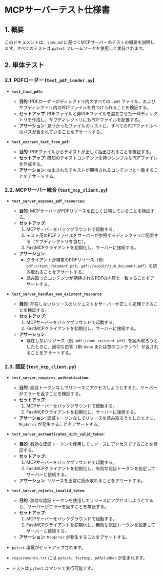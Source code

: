 # MCPサーバーテスト仕様書

## 1. 概要

このドキュメントは、`spec.md` に基づくMCPサーバーのテストの概要を説明します。すべてのテストは `pytest` フレームワークを使用して実装されます。

## 2. 単体テスト

### 2.1. PDFローダー (`test_pdf_loader.py`)

- **`test_find_pdfs`**:
  - **目的**: PDFローダーがディレクトリ内のすべての `.pdf` ファイル、およびサブディレクトリ内のPDFファイルを見つけられることを検証する。
  - **セットアップ**: PDFファイルと非PDFファイルを混在させた一時ディレクトリを作成し、サブディレクトリにもPDFファイルを配置する。
  - **アサーション**: 見つかったファイルのリストに、すべてのPDFファイルへのパスが含まれていることをアサートする。

- **`test_extract_text_from_pdf`**:
  - **目的**: PDFファイルからテキストが正しく抽出されることを検証する。
  - **セットアップ**: 既知のテキストコンテンツを持つシンプルなPDFファイルを作成する。
  - **アサーション**: 抽出されたテキストが期待されるコンテンツと一致することをアサートする。

### 2.2. MCPサーバー統合 (`test_mcp_client.py`)

- **`test_server_exposes_pdf_resources`**:
  - **目的**: MCPサーバーがPDFリソースを正しく公開していることを検証する。
  - **セットアップ**:
    1. MCPサーバーをバックグラウンドで起動する。
    2. テスト用のPDFファイルをサーバーが参照するディレクトリに配置する（サブディレクトリを含む）。
    3. FastMCPクライアントを初期化し、サーバーに接続する。
  - **アサーション**:
    - クライアントが特定のPDFリソース（例: `pdf://test_document.pdf`、`pdf://subdir/sub_document.pdf`）を読み取れることをアサートする。
    - 読み取ったコンテンツが期待されるPDFの内容と一致することをアサートする。

- **`test_server_handles_non_existent_resource`**:
  - **目的**: 存在しないリソースのリクエストをサーバーが正しく処理できることを検証する。
  - **セットアップ**:
    1. MCPサーバーをバックグラウンドで起動する。
    2. FastMCPクライアントを初期化し、サーバーに接続する。
  - **アサーション**:
    - 存在しないリソース（例: `pdf://non_existent.pdf`）を読み取ろうとしたときに、適切な応答（例: `None` または空のコンテンツ）が返されることをアサートする。

### 2.3. 認証 (`test_mcp_client.py`)

- **`test_server_requires_authentication`**:
  - **目的**: 認証トークンなしでリソースにアクセスしようとすると、サーバーがエラーを返すことを検証する。
  - **セットアップ**:
    1. MCPサーバーをバックグラウンドで起動する。
    2. FastMCPクライアントを初期化し、サーバーに接続する。
  - **アサーション**: 認証トークンなしでリソースを読み取ろうとしたときに、`McpError` が発生することをアサートする。

- **`test_server_authenticates_with_valid_token`**:
  - **目的**: 有効な認証トークンを使用してリソースにアクセスできることを検証する。
  - **セットアップ**:
    1. MCPサーバーをバックグラウンドで起動する。
    2. FastMCPクライアントを初期化し、有効な認証トークンを設定してサーバーに接続する。
  - **アサーション**: リソースを正常に読み取れることをアサートする。

- **`test_server_rejects_invalid_token`**:
  - **目的**: 無効な認証トークンを使用してリソースにアクセスしようとすると、サーバーがエラーを返すことを検証する。
  - **セットアップ**:
    1. MCPサーバーをバックグラウンドで起動する。
    2. FastMCPクライアントを初期化し、無効な認証トークンを設定してサーバーに接続する。
  - **アサーション**: `McpError` が発生することをアサートする。

- `pytest` 環境がセットアップされます。
- `requirements.txt` には `pytest`、`fastmcp`、`pdfplumber` が含まれます。
- テストは `pytest` コマンドで実行可能です。